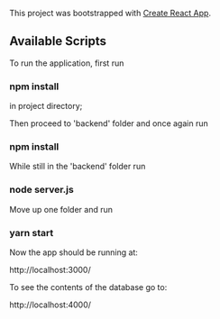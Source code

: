 This project was bootstrapped with [Create React App](https://github.com/facebook/create-react-app).

## Available Scripts

To run the application, first run

### npm install

in project directory;

Then proceed to 'backend' folder and once again run

### npm install

While still in the 'backend' folder run

### node server.js

Move up one folder and run

### yarn start

Now the app should be running at:

http://localhost:3000/

To see the contents of the database go to:

http://localhost:4000/
